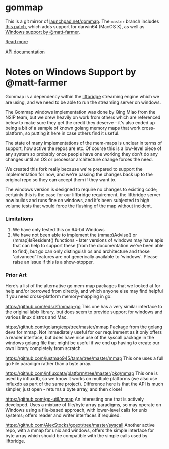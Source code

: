 
gommap
======

This is a git mirror of [launchpad.net/gommap][bzr_source]. The `master` branch
includes [this patch][osx_patch], which adds support for darwin64 (MacOS X), as
well as [Windows support by @matt-farmer][windows_patch].

[bzr_source]: http://launchpad.net/gommap
[osx_patch]: https://code.launchpad.net/~karl-excors/gommap/gommap-darwin64/+merge/129364
[windows_patch]: https://github.com/tysonmote/gommap/pull/3

[Read more](http://labix.org/gommap)

[API documentation](http://godoc.org/github.com/tysontate/gommap)

Notes on Windows Support by @matt-farmer
========================================

Gommap is a dependency within the [liftbridge](https://github.com/liftbridge-io/liftbridge) streaming engine which we are using, and we need to be able to run the streaming server on windows.

The Gommap windows implementation was done by Qing Miao from the NSIP team, but we drew heavily on work from others which are referenced below to make sure they get the credit they deserve - it's also ended up being a bit of a sample of known golang memory maps that work cross-platform, so putting it here in case others find it useful.

The state of many implementations of the mem-maps is unclear in terms of support, how active the repos are etc. Of course this is a low-level piece of any system so probably once people have one working they don't do any changes until an OS or processor architecture change forces the need.

We created this fork really because we're prepared to support the implementation for now, and we're passing the changes back up to the original repo so they can accept them if they want to.

The windows version is designed to require no changes to existing code; certainly this is the case for our liftbridge requirement, the liftbridge server now builds and runs fine on windows, and it's been subjected to high volume tests that would force the flushing of the map without incident.

### Limitations
1. We have only tested this on 64-bit Windows
1. We have not been able to implement the (mmap)Advise() or (mmap)IsResident() functions - later versions of windows may have apis that can help to support these (from the documentation we've been able to find), but go can only distinguish os and architecture and those 'advanced' features are not generically available to 'windows'. Please raise an issue if this is a show-stopper.


### Prior Art
Here’s a list of the alternative go mem-map packages that we looked at for help and/or borrowed from directly, and which anyone else may find helpful if you need cross-platform memory-mapping in go:

https://github.com/edsrzf/mmap-go
This one has a very similar interface to the original labix library, but does seem to provide support for windows and various linux distros and Mac.

https://github.com/golang/exp/tree/master/mmap
Package from the golang devs for mmap. Not immediately useful for our requirement as it only offers a reader interface, but does have nice use of the syscall package in the windows golang file that might be useful if we end up having to create our own library completely from scratch.

https://github.com/justmao945/tama/tree/master/mmap
This one uses a full go File paradigm rather than a byte array. 

https://github.com/influxdata/platform/tree/master/pkg/mmap
This one is used by influxdb, so we know it works on multiple platforms (we also use influxdb as part of the same project). Difference here is that the API is much simpler, just open - returns a byte array, and then close!

https://github.com/go-util/mmap
An interesting one that is actively developed. Uses a mixture of file/byte array paradigms, so may operate on Windows using a file-based approach, with lower-level calls for unix systems; offers reader and writer interfaces if required.

https://github.com/AlexStocks/goext/tree/master/syscall
Another active repo, with a mmap for unix and windows, offers the simple interface for byte array which should be compatible with the simple calls used by liftbridge.


